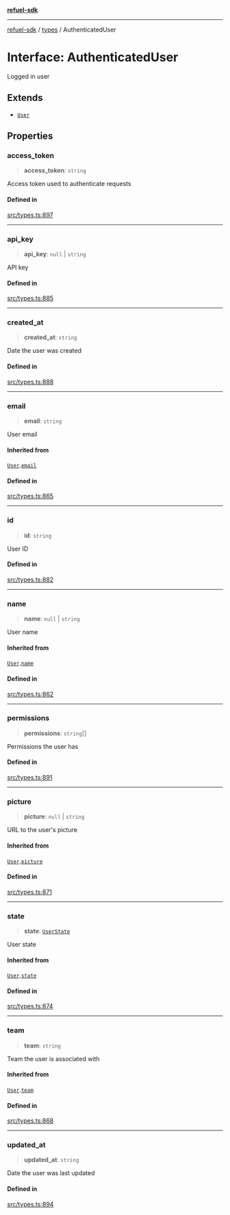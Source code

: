 [**refuel-sdk**](../../README.md)

***

[refuel-sdk](../../modules.md) / [types](../README.md) / AuthenticatedUser

# Interface: AuthenticatedUser

Logged in user

## Extends

- [`User`](User.md)

## Properties

### access\_token

> **access\_token**: `string`

Access token used to authenticate requests

#### Defined in

[src/types.ts:897](https://github.com/refuel-ai/refuel-sdk/blob/6bdaa976108229093d96ed4ea0b79dde2d2eeea9/src/types.ts#L897)

***

### api\_key

> **api\_key**: `null` \| `string`

API key

#### Defined in

[src/types.ts:885](https://github.com/refuel-ai/refuel-sdk/blob/6bdaa976108229093d96ed4ea0b79dde2d2eeea9/src/types.ts#L885)

***

### created\_at

> **created\_at**: `string`

Date the user was created

#### Defined in

[src/types.ts:888](https://github.com/refuel-ai/refuel-sdk/blob/6bdaa976108229093d96ed4ea0b79dde2d2eeea9/src/types.ts#L888)

***

### email

> **email**: `string`

User email

#### Inherited from

[`User`](User.md).[`email`](User.md#email)

#### Defined in

[src/types.ts:865](https://github.com/refuel-ai/refuel-sdk/blob/6bdaa976108229093d96ed4ea0b79dde2d2eeea9/src/types.ts#L865)

***

### id

> **id**: `string`

User ID

#### Defined in

[src/types.ts:882](https://github.com/refuel-ai/refuel-sdk/blob/6bdaa976108229093d96ed4ea0b79dde2d2eeea9/src/types.ts#L882)

***

### name

> **name**: `null` \| `string`

User name

#### Inherited from

[`User`](User.md).[`name`](User.md#name)

#### Defined in

[src/types.ts:862](https://github.com/refuel-ai/refuel-sdk/blob/6bdaa976108229093d96ed4ea0b79dde2d2eeea9/src/types.ts#L862)

***

### permissions

> **permissions**: `string`[]

Permissions the user has

#### Defined in

[src/types.ts:891](https://github.com/refuel-ai/refuel-sdk/blob/6bdaa976108229093d96ed4ea0b79dde2d2eeea9/src/types.ts#L891)

***

### picture

> **picture**: `null` \| `string`

URL to the user's picture

#### Inherited from

[`User`](User.md).[`picture`](User.md#picture)

#### Defined in

[src/types.ts:871](https://github.com/refuel-ai/refuel-sdk/blob/6bdaa976108229093d96ed4ea0b79dde2d2eeea9/src/types.ts#L871)

***

### state

> **state**: [`UserState`](../enumerations/UserState.md)

User state

#### Inherited from

[`User`](User.md).[`state`](User.md#state)

#### Defined in

[src/types.ts:874](https://github.com/refuel-ai/refuel-sdk/blob/6bdaa976108229093d96ed4ea0b79dde2d2eeea9/src/types.ts#L874)

***

### team

> **team**: `string`

Team the user is associated with

#### Inherited from

[`User`](User.md).[`team`](User.md#team)

#### Defined in

[src/types.ts:868](https://github.com/refuel-ai/refuel-sdk/blob/6bdaa976108229093d96ed4ea0b79dde2d2eeea9/src/types.ts#L868)

***

### updated\_at

> **updated\_at**: `string`

Date the user was last updated

#### Defined in

[src/types.ts:894](https://github.com/refuel-ai/refuel-sdk/blob/6bdaa976108229093d96ed4ea0b79dde2d2eeea9/src/types.ts#L894)
